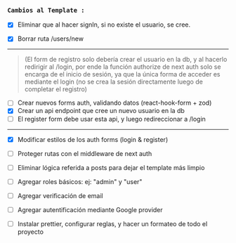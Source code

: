 ### `Cambios al Template :`

- [x] Eliminar que al hacer signIn, si no existe el usuario, se cree.

- [x] Borrar ruta /users/new

---

> (El form de registro solo debería crear el usuario en la db, y al hacerlo redirigir al /login, por ende la función authorize de next auth solo se encarga de el inicio de sesión, ya que la única forma de acceder es mediante el login (no se crea la sesión directamente luego de completar el registro)

- [ ] Crear nuevos forms auth, validando datos (react-hook-form + zod)
- [x] Crear un api endpoint que cree un nuevo usuario en la db
- [ ] El register form debe usar esta api, y luego redireccionar a /login

---

- [x] Modificar estilos de los auth forms (login & register)

- [ ] Proteger rutas con el middleware de next auth

- [ ] Eliminar lógica referida a posts para dejar el template más limpio

- [ ] Agregar roles básicos: ej: "admin" y "user"

- [ ] Agregar verificación de email

- [ ] Agregar autentificación mediante Google provider

- [ ] Instalar prettier, configurar reglas, y hacer un formateo de todo el proyecto
